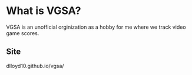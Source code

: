 # What is VGSA?
VGSA is an unofficial orginization as a hobby for me where we track video game scores.

## Site
dlloyd10.github.io/vgsa/

